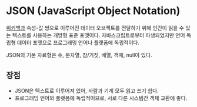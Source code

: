 # JSON (JavaScript Object Notation)
[위키백과](https://ko.wikipedia.org/wiki/JSON)
속성-값 쌍으로 이루어진 데이터 오브젝트를 전달하기 위해 인간이 읽을 수 있는 텍스트를 사용하는 개방형 표준 포맷이다.
자바스크립트로부터 파생되었지만 언어 독립형 데이터 포맷으로 프로그래밍 언어나 플랫폼에 독립적이다.

JSON의 기본 자료형은 수, 문자열, 참/거짓, 배열, 객체, null이 있다.

## 장점
* JSON은 텍스트로 이루어져 있어, 사람과 기계 모두 읽고 쓰기 쉽다.
* 프로그래밍 언어와 플랫폼에 독립적이므로, 서로 다른 시스템간 객체 교환에 좋다.
